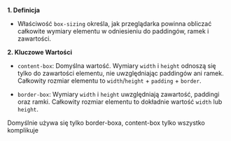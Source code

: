 **1. Definicja**

- Właściwość `box-sizing` określa, jak przeglądarka powinna obliczać całkowite wymiary elementu w odniesieniu do paddingów, ramek i zawartości.

**2. Kluczowe Wartości**

- `content-box`: Domyślna wartość. Wymiary `width` i `height` odnoszą się tylko do zawartości elementu, nie uwzględniając paddingów ani ramek. Całkowity rozmiar elementu to `width`/`height` + `padding` + `border`.
    
- `border-box`: Wymiary `width` i `height` uwzględniają zawartość, paddingi oraz ramki. Całkowity rozmiar elementu to dokładnie wartość `width` lub `height`.

Domyślnie używa się tylko border-boxa, content-box tylko wszystko komplikuje

